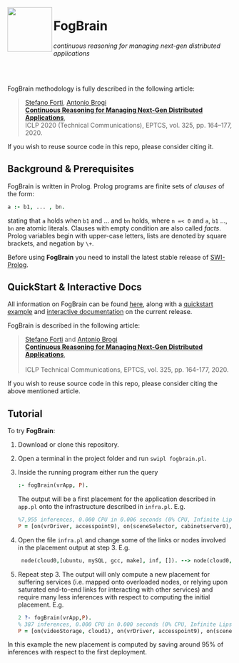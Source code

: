 <p><img align="left"  src="http://pages.di.unipi.it/forti/fogbrain/img/logo.png" width="100"> <h1>FogBrain</h1></p>

_continuous reasoning for managing next-gen distributed applications_

<br></br>

FogBrain methodology is fully described in the following article:

> [Stefano Forti](http://pages.di.unipi.it/forti), [Antonio Brogi](http://pages.di.unipi.it/brogi)<br>
> [**Continuous Reasoning for Managing Next-Gen Distributed Applications**](https://doi.org/10.4204/EPTCS.325.22), <br>	
> ICLP 2020 (Technical Communications), EPTCS, vol. 325, pp. 164–177, 2020. 

If you wish to reuse source code in this repo, please consider citing it.

## Background & Prerequisites

FogBrain is written in Prolog. Prolog programs are finite sets of *clauses* of the form:

```prolog
a :- b1, ... , bn.
```

stating that `a` holds when `b1` and ... and `bn` holds, where `n =< 0` and `a`, `b1` ..., `bn` are atomic literals. Clauses with empty condition are also called *facts*. Prolog variables begin with upper-case letters, lists are denoted by square brackets, and negation by `\+`.

Before using **FogBrain** you need to install the latest stable release of [SWI-Prolog](https://www.swi-prolog.org/download/stable).

## QuickStart & Interactive Docs

All information on FogBrain can be found [here](http://pages.di.unipi.it/forti/fogbrain/index.html), along with a [quickstart example](http://pages.di.unipi.it/forti/fogbrain/quickstart.html) and [interactive documentation](http://pages.di.unipi.it/forti/fogbrain/docs.html) on the current release.

FogBrain is described in the following article:

> [Stefano Forti](http://pages.di.unipi.it/forti) and [Antonio Brogi](http://pages.di.unipi.it/brogi)<br>
> [**Continuous Reasoning for Managing Next-Gen Distributed Applications**](http://eptcs.web.cse.unsw.edu.au/paper.cgi?ICLP2020.22.pdf), <br>	
> ICLP Technical Communications, EPTCS, vol. 325, pp. 164-177, 2020. 

If you wish to reuse source code in this repo, please consider citing the above mentioned article.

## Tutorial

To try **FogBrain**:

1. Download or clone this repository.

2. Open a terminal in the project folder and run `swipl fogbrain.pl`.

3. Inside the running program either run the query
   ```prolog
   :- fogBrain(vrApp, P).
   ``` 
   The output will be a first placement for the application described in `app.pl` onto the infrastructure described in `infra.pl`. 
   E.g.
   ```prolog
   %7,955 inferences, 0.000 CPU in 0.006 seconds (0% CPU, Infinite Lips)
   P = [on(vrDriver, accesspoint9), on(sceneSelector, cabinetserver0), on(videoStorage, cloud0)]
   ```

4. Open the file `infra.pl` and change some of the links or nodes involved in the placement output at step 3. 
   E.g.
   ```prolog
	node(cloud0,[ubuntu, mySQL, gcc, make], inf, []). --> node(cloud0,[], inf, []).
   ```

5. Repeat step 3. The output will only compute a new placement for suffering services (i.e. mapped onto overloaded nodes, or relying upon saturated end-to-end links for interacting with other services) and require many less inferences with respect to computing the initial placement. E.g.
	```prolog
	2 ?- fogBrain(vrApp,P).
	% 387 inferences, 0.000 CPU in 0.000 seconds (0% CPU, Infinite Lips)  
	P = [on(videoStorage, cloud1), on(vrDriver, accesspoint9), on(sceneSelector, cabinetserver0)] 
	```
In this example the new placement is computed by saving around 95% of inferences with respect to the first deployment.

